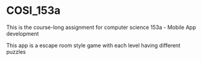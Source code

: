 # COSI_153a

This is the course-long assignment for computer science 153a - Mobile App development

This app is a escape room style game with each level having different puzzles
